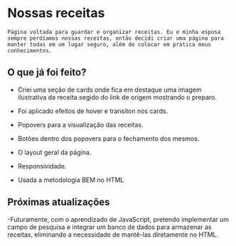 # Nossas receitas

    Página voltada para guardar e organizar receitas. Eu e minha esposa sempre perdíamos nossas receitas, então decidi criar uma página para manter todas em um lugar seguro, além de colocar em prática meus conhecimentos.

## O que já foi feito?

- Criei uma seção de cards onde fica em destaque uma imagem ilustrativa da receita segido do link de origem mostrando o preparo.

- Foi aplicado efeitos de hover e transiton nos cards.

- Popovers para a visualização das receitas.

- Botões dentro dos popovers para o fechamento dos mesmos.

- O layout geral da página.

- Responsividade.

- Usada a metodologia BEM no HTML

## Próximas atualizações

-Futuramente, com o aprendizado de JavaScript, pretendo implementar um campo de pesquisa e integrar um banco de dados para armazenar as receitas, eliminando a necessidade de mantê-las diretamente no HTML.
